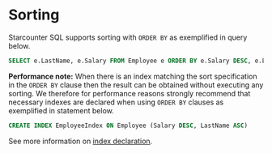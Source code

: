 # Sorting

Starcounter SQL supports sorting with `ORDER BY` as exemplified in query below.

```sql
SELECT e.LastName, e.Salary FROM Employee e ORDER BY e.Salary DESC, e.LastName ASC
```

**Performance note:** When there is an index matching the sort specification in the `ORDER BY` clause then the result can be obtained without executing any sorting. We therefore for performance reasons strongly recommend that necessary indexes are declared when using `ORDER BY` clauses as exemplified in statement below.

```sql
CREATE INDEX EmployeeIndex ON Employee (Salary DESC, LastName ASC)
```

See more information on [index declaration](indexes.md).

